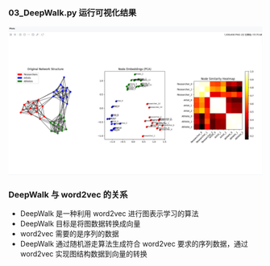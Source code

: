 ### 03_DeepWalk.py 运行可视化结果
![运行结果](./img.png)

### DeepWalk 与 word2vec 的关系
- DeepWalk 是一种利用 word2vec 进行图表示学习的算法
- DeepWalk 目标是将图数据转换成向量
- word2vec 需要的是序列的数据
- DeepWalk 通过随机游走算法生成符合 word2vec 要求的序列数据，通过 word2vec 实现图结构数据到向量的转换